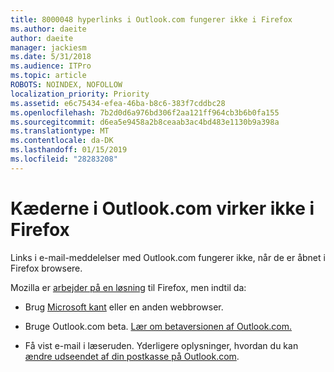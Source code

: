 ```yaml
---
title: 8000048 hyperlinks i Outlook.com fungerer ikke i Firefox
ms.author: daeite
author: daeite
manager: jackiesm
ms.date: 5/31/2018
ms.audience: ITPro
ms.topic: article
ROBOTS: NOINDEX, NOFOLLOW
localization_priority: Priority
ms.assetid: e6c75434-efea-46ba-b8c6-383f7cddbc28
ms.openlocfilehash: 7b2d0d6a976bd306f2aa121ff964cb3b6b0fa155
ms.sourcegitcommit: d6ea5e9458a2b8ceaab3ac4bd483e1130b9a398a
ms.translationtype: MT
ms.contentlocale: da-DK
ms.lasthandoff: 01/15/2019
ms.locfileid: "28283208"
---
```

# <a name="links-in-outlookcom-dont-work-in-firefox"></a>Kæderne i Outlook.com virker ikke i Firefox

Links i e-mail-meddelelser med Outlook.com fungerer ikke, når de er åbnet i Firefox browsere.
  
Mozilla er [arbejder på en løsning](https://go.microsoft.com/fwlink/p/?linkid=2001502&amp;clcid=0x409) til Firefox, men indtil da: 
  
- Brug [Microsoft kant](https://go.microsoft.com/fwlink/p/?linkid=2001503&amp;clcid=0x409) eller en anden webbrowser. 
    
- Bruge Outlook.com beta. [Lær om betaversionen af Outlook.com.](https://go.microsoft.com/fwlink/p/?linkid=874356&amp;clcid=0x409)
    
- Få vist e-mail i læseruden. Yderligere oplysninger, hvordan du kan [ændre udseendet af din postkasse på Outlook.com](https://go.microsoft.com/fwlink/p/?linkid=2001401&amp;clcid=0x409).
    

